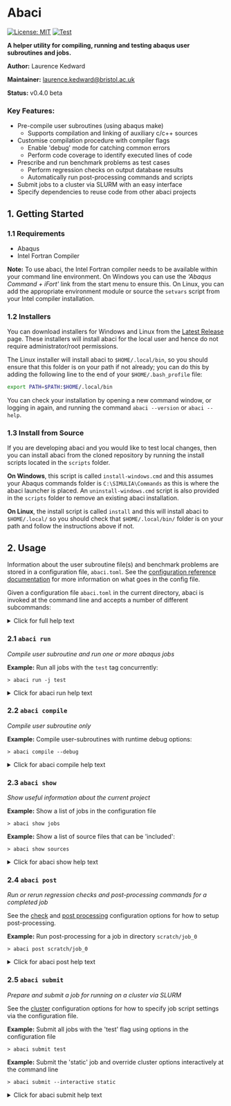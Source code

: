 # Abaci

[![License: MIT](https://img.shields.io/badge/License-MIT-blue.svg)](https://opensource.org/licenses/MIT)
[![Test](https://github.com/BristolCompositesInstitute/abaci/actions/workflows/Test.yml/badge.svg)](https://github.com/BristolCompositesInstitute/abaci/actions/workflows/Test.yml)

__A helper utility for compiling, running and testing abaqus user subroutines and jobs.__

__Author:__ Laurence Kedward

__Maintainer:__ laurence.kedward@bristol.ac.uk

__Status:__ v0.4.0 beta

### Key Features:

- Pre-compile user subroutines (using abaqus make)
  - Supports compilation and linking of auxiliary c/c++ sources
- Customise compilation procedure with compiler flags
  - Enable 'debug' mode for catching common errors
  - Perform code coverage to identify executed lines of code
- Prescribe and run benchmark problems as test cases
  - Perform regression checks on output database results
  - Automatically run post-processing commands and scripts
- Submit jobs to a cluster via SLURM with an easy interface
- Specify dependencies to reuse code from other abaci projects

## 1. Getting Started

### 1.1 Requirements

- Abaqus
- Intel Fortran Compiler

__Note:__ To use abaci, the Intel Fortran compiler needs to be available within your command line environment.
On Windows you can use the *'Abaqus Command + iFort'* link from the start menu to ensure this.
On Linux, you can add the appropriate environment module or source the `setvars` script from your Intel compiler installation. 

### 1.2 Installers

You can download installers for Windows and Linux from the [Latest Release](https://github.com/BristolCompositesInstitute/abaci/releases/latest) page. These installers will install abaci for the local user and hence do not require
administrator/root permissions.

The Linux installer will install abaci to `$HOME/.local/bin`, so you should ensure that this folder
is on your path if not already; you can do this by adding the following line to the end of
your `$HOME/.bash_profile` file:

```bash
export PATH=$PATH:$HOME/.local/bin
```

You can check your installation by opening a new command window, or logging in again, and running the command `abaci --version` or `abaci --help`.

### 1.3 Install from Source

If you are developing abaci and you would like to test local changes, then you can
install abaci from the cloned repository by running the install scripts located in
the `scripts` folder.

__On Windows__, this script is called `install-windows.cmd` and this assumes your Abaqus commands folder is `C:\SIMULIA\Commands` as this is where the abaci launcher is placed.
An `uninstall-windows.cmd` script is also provided in the `scripts` folder to remove an existing abaci installation.

__On Linux__, the install script is called `install` and this will install abaci to `$HOME/.local/` so you should
check that `$HOME/.local/bin/` folder is on your path and follow the instructions above if not.


## 2. Usage

Information about the user subroutine file(s) and benchmark problems are stored in a configuration file, `abaci.toml`.
See the [configuration reference documentation](config-reference.md) for more information on what goes in the config file.

Given a configuration file `abaci.toml` in the current directory, abaci is invoked at the command line and accepts a number of different subcommands:

<details>
<summary>Click for full help text</summary>
  
```
usage: abaci [-h] [-V] [--update [[REPO:]GITREF]] {post,submit,run,compile,show} ...

Utility for compiling and running abaqus jobs with user subroutines

positional arguments:
  {post,submit,run,compile,show}
                        Subcommand to run
    post                Run regression checks and post-processing scripts for
                        a completed job
    submit              Compile user subroutines and submit jobs to cluster
                        (SLURM)
    run                 Compile user subroutines and run an abaqus job
    compile             Compile user subroutines only
    show                Show useful information about this project

optional arguments:
  -h, --help            show this help message and exit
  -V, --version         show abaci version
  --update [[REPO:]GITREF]
                        update abaci from upstream

Run a subcommand with --help to view specific help for that command, for
example: abaci compile --help
```
  
 </details>

### 2.1 `abaci run`

 _Compile user subroutine and run one or more abaqus jobs_

__Example:__
Run all jobs with the `test` tag concurrently:

```
> abaci run -j test
```

<details>
<summary>Click for abaci run help text</summary>
  
```
usage: abaci run [-h] [-v | -q] [--config CONFIG] [-t] [-d] [-0] [-b]
                 [-n NPROC] [-j [NJOB]]
                 [job-spec]

Compile user subroutines and run one or abaqus jobs as described by job-spec

positional arguments:
  job-spec              Either: a comma-separated list of job tags or jobs
                        names to filter jobs specified in the manifest; OR a
                        path to an abaqus job file to run.

optional arguments:
  -h, --help            show this help message and exit
  -v, --verbose         output more information from abaci
  -q, --quiet           output less information from abaci
  --config CONFIG       specify a different config file to default
                        ("abaci.toml")
  -t, --codecov         compile subroutines for code coverage analysis
  -d, --debug           enable run-time debugging checks
  -c, --check           enable strict compile-time checks
  -0, --noopt           compile without any optimisations
  -b, --background      run abaci in the background after compilation
  -n NPROC, --nproc NPROC
                        specify number of threads/processes to run with Abaqus
  -j [NJOB], --jobs [NJOB]
                        run jobs concurrently, optionally specify a maximum
                        number of concurrently running jobs
```
</details>

### 2.2 `abaci compile`

 _Compile user subroutine only_

__Example:__
Compile user-subroutines with runtime debug options:

```
> abaci compile --debug
```

<details>
<summary>Click for abaci compile help text</summary>
  
```
usage: abaci compile [-h] [-v | -q] [--config CONFIG] [-t] [-d] [-0]

Compile user subroutines and exit

optional arguments:
  -h, --help       show this help message and exit
  -v, --verbose    output more information from abaci
  -q, --quiet      output less information from abaci
  --config CONFIG  specify a different config file to default ("abaci.toml")
  -t, --codecov    compile subroutines for code coverage analysis
  -d, --debug      enable run-time debugging checks
  -c, --check      enable strict compile-time checks
  -0, --noopt      compile without any optimisations
```
</details>

### 2.3 `abaci show`

_Show useful information about the current project_

__Example:__
Show a list of jobs in the configuration file

```
> abaci show jobs
```

__Example:__
Show a list of source files that can be 'included':

```
> abaci show sources
```

<details>
<summary>Click for abaci show help text</summary>
  
```
usage: abaci show [-h] [-v | -q] [--config CONFIG] [object [object ...]]

Show useful information about this project

positional arguments:
  object           {config|jobs|dependencies|sources}

optional arguments:
  -h, --help       show this help message and exit
  -v, --verbose    output more information from abaci
  -q, --quiet      output less information from abaci
  --config CONFIG  specify a different config file to default ("abaci.toml")
```
</details>


### 2.4 `abaci post`

_Run or rerun regression checks and post-processing commands for a completed job_

See the [check](config-reference.md#check-options-optional) and [post processing](config-reference.md#post-process-string-optional) configuration options for how to setup post-processing.

__Example:__
Run post-processing for a job in directory `scratch/job_0`

```
> abaci post scratch/job_0
```


<details>
<summary>Click for abaci post help text</summary>
  
```
usage: abaci post [-h] [-v | -q] [--config CONFIG] job-dir

Run regression checks and post-processing scripts for a completed job

positional arguments:
  job-dir          Path to job output directory

optional arguments:
  -h, --help       show this help message and exit
  -v, --verbose    output more information from abaci
  -q, --quiet      output less information from abaci
  --config CONFIG  specify a different config file to default ("abaci.toml")
```
</details>


### 2.5 `abaci submit`

_Prepare and submit a job for running on a cluster via SLURM_

See the [cluster](config-reference.md#cluster-section-optional) configuration options for how to specify job script settings via the configuration file.

__Example:__
Submit all jobs with the 'test' flag using options in the configuration file

```
> abaci submit test
```

__Example:__
Submit the 'static' job and override cluster options interactively at the command line

```
> abaci submit --interactive static
```

<details>
<summary>Click for abaci submit help text</summary>
  
```
usage: abaci submit [-h] [-v | -q] [--config CONFIG] [-t] [-d] [-c] [-0] [-i]
                    [-n]
                    [job-spec]

Compile user subroutines and submit jobs to cluster (SLURM)

positional arguments:
  job-spec           Either: a comma-separated list of job tags or jobs names
                     to filter jobs specified in the manifest; OR a path to an
                     abaqus job file to run.

optional arguments:
  -h, --help         show this help message and exit
  -v, --verbose      output more information from abaci
  -q, --quiet        output less information from abaci
  --config CONFIG    specify a different config file to default ("abaci.toml")
  -t, --codecov      compile subroutines for code coverage analysis
  -d, --debug        enable run-time debugging checks
  -c, --check        enable strict compile-time checks
  -0, --noopt        compile without any optimisations
  -i, --interactive  interactively override job setting defaults before
                     submitting
  -n, --no-submit    prepare job files, but don't submit the batch job
```
</details>